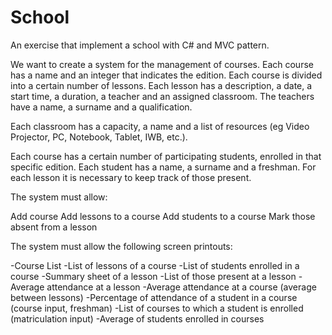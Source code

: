 # School
An exercise that implement a school with C# and MVC pattern.

We want to create a system for the management of courses. Each course has a name and an integer that indicates the edition. Each course is divided into a certain number of lessons. Each lesson has a description, a date, a start time, a duration, a teacher and an assigned classroom.
The teachers have a name, a surname and a qualification.

Each classroom has a capacity, a name and a list of resources (eg Video Projector, PC, Notebook, Tablet, IWB, etc.).

Each course has a certain number of participating students, enrolled in that specific edition. Each student has a name, a surname and a freshman. For each lesson it is necessary to keep track of those present.

The system must allow:

Add course
Add lessons to a course
Add students to a course
Mark those absent from a lesson

The system must allow the following screen printouts:

-Course List 
-List of lessons of a course
-List of students enrolled in a course
-Summary sheet of a lesson
-List of those present at a lesson
-Average attendance at a lesson
-Average attendance at a course (average between lessons)
-Percentage of attendance of a student in a course (course input, freshman)
-List of courses to which a student is enrolled (matriculation input)
-Average of students enrolled in courses
